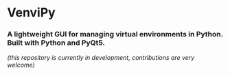 # VenviPy

### A lightweight GUI for managing virtual environments in Python. Built with Python and PyQt5.

*(this repository is currently in development, contributions are very welcome)*
